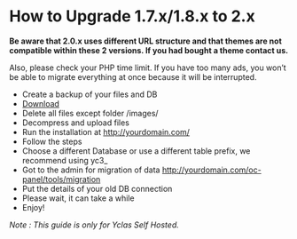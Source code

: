 # How to Upgrade 1.7.x/1.8.x to 2.x

**Be aware that 2.0.x uses different URL structure and that themes are not compatible within these 2 versions. If you had bought a theme contact us.**

Also, please check your PHP time limit. If you have too many ads, you won’t be able to migrate everything at once because it will be interrupted.

-   Create a backup of your files and DB
-   [Download](https://yclas.com/self-hosted.html#package)
-   Delete all files except folder /images/
-   Decompress and upload files
-   Run the installation at http://yourdomain.com/
-   Follow the steps
-   Choose a different Database or use a different table prefix, we recommend using yc3_
-   Got to the admin for migration of data http://yourdomain.com/oc-panel/tools/migration
-   Put the details of your old DB connection
-   Please wait, it can take a while
-   Enjoy!

*Note : This guide is only for Yclas Self Hosted.*
